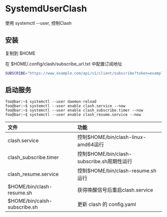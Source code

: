 # SystemdUserClash

使用 systemctl --user,  控制Clash

## 安装

复制到 $HOME


在 $HOME/.config/clash/subscribe_url.txt 中配置订阅地址

```bash
SUBSCRIBE="https://www.example.com/api/v1/client/subscribe?token=example&flag=clash"
```

## 启动服务
``` console
foo@bar:~$ systemctl --user daemon-reload
foo@bar:~$ systemctl --user enable clash.service --now
foo@bar:~$ systemctl --user enable clash_subscribe.timer --now
foo@bar:~$ systemctl --user enable clash_resume.service --now
```

| 文件 | 功能 |
| :-----| :---- |
| clash.service | 控制$HOME/bin/clash-linux-amd64运行 |
| clash_subscribe.timer | 控制$HOME/bin/clash-subscribe.sh周期性运行 |
| clash_resume.service | 控制$HOME/bin/clash-resume.sh运行 |
| $HOME/bin/clash-resume.sh | 获得唤醒信号后重启clash.service
| $HOME/bin/calsh-subscribe.sh | 更新 clash 的 config.yaml
